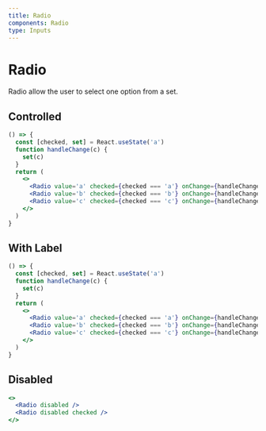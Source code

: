 ```yaml
---
title: Radio
components: Radio
type: Inputs
---
```


# Radio

<p class="description">Radio allow the user to select one option from a set.</p>

## Controlled

```jsx
() => {
  const [checked, set] = React.useState('a')
  function handleChange(c) {
    set(c)
  }
  return (
    <>
      <Radio value='a' checked={checked === 'a'} onChange={handleChange} />
      <Radio value='b' checked={checked === 'b'} onChange={handleChange} />
      <Radio value='c' checked={checked === 'c'} onChange={handleChange} />
    </>
  )
}
```

## With Label

```jsx
() => {
  const [checked, set] = React.useState('a')
  function handleChange(c) {
    set(c)
  }
  return (
    <>
      <Radio value='a' checked={checked === 'a'} onChange={handleChange}>aaa</Radio>
      <Radio value='b' checked={checked === 'b'} onChange={handleChange}>bbb</Radio>
      <Radio value='c' checked={checked === 'c'} onChange={handleChange}>ccc</Radio>
    </>
  )
}
```

## Disabled

```jsx
<>
  <Radio disabled />
  <Radio disabled checked />
</>
```

